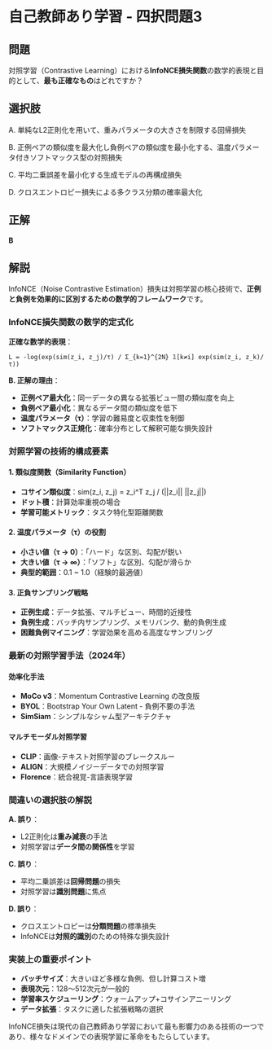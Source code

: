 # 自己教師あり学習 - 四択問題3

## 問題
対照学習（Contrastive Learning）における**InfoNCE損失関数**の数学的表現と目的として、**最も正確なもの**はどれですか？

## 選択肢
A. 単純なL2正則化を用いて、重みパラメータの大きさを制限する回帰損失

B. 正例ペアの類似度を最大化し負例ペアの類似度を最小化する、温度パラメータ付きソフトマックス型の対照損失

C. 平均二乗誤差を最小化する生成モデルの再構成損失

D. クロスエントロピー損失による多クラス分類の確率最大化

## 正解
**B**

## 解説

InfoNCE（Noise Contrastive Estimation）損失は対照学習の核心技術で、**正例と負例を効果的に区別するための数学的フレームワーク**です。

### InfoNCE損失関数の数学的定式化

**正確な数学的表現**：
```
L = -log(exp(sim(z_i, z_j)/τ) / Σ_{k=1}^{2N} 𝟙[k≠i] exp(sim(z_i, z_k)/τ))
```

**B. 正解の理由**：
- **正例ペア最大化**：同一データの異なる拡張ビュー間の類似度を向上
- **負例ペア最小化**：異なるデータ間の類似度を低下
- **温度パラメータ（τ）**：学習の難易度と収束性を制御
- **ソフトマックス正規化**：確率分布として解釈可能な損失設計

### 対照学習の技術的構成要素

#### 1. **類似度関数（Similarity Function）**
- **コサイン類似度**：sim(z_i, z_j) = z_i^T z_j / (||z_i|| ||z_j||)
- **ドット積**：計算効率重視の場合
- **学習可能メトリック**：タスク特化型距離関数

#### 2. **温度パラメータ（τ）の役割**
- **小さい値（τ → 0）**：「ハード」な区別、勾配が鋭い
- **大きい値（τ → ∞）**：「ソフト」な区別、勾配が滑らか
- **典型的範囲**：0.1 ~ 1.0（経験的最適値）

#### 3. **正負サンプリング戦略**
- **正例生成**：データ拡張、マルチビュー、時間的近接性
- **負例生成**：バッチ内サンプリング、メモリバンク、動的負例生成
- **困難負例マイニング**：学習効果を高める高度なサンプリング

### 最新の対照学習手法（2024年）

#### **効率化手法**
- **MoCo v3**：Momentum Contrastive Learning の改良版
- **BYOL**：Bootstrap Your Own Latent - 負例不要の手法
- **SimSiam**：シンプルなシャム型アーキテクチャ

#### **マルチモーダル対照学習**
- **CLIP**：画像-テキスト対照学習のブレークスルー
- **ALIGN**：大規模ノイジーデータでの対照学習
- **Florence**：統合視覚-言語表現学習

### 間違いの選択肢の解説

**A. 誤り**：
- L2正則化は**重み減衰**の手法
- 対照学習は**データ間の関係性**を学習

**C. 誤り**：
- 平均二乗誤差は**回帰問題**の損失
- 対照学習は**識別問題**に焦点

**D. 誤り**：
- クロスエントロピーは**分類問題**の標準損失
- InfoNCEは**対照的識別**のための特殊な損失設計

### 実装上の重要ポイント

- **バッチサイズ**：大きいほど多様な負例、但し計算コスト増
- **表現次元**：128〜512次元が一般的
- **学習率スケジューリング**：ウォームアップ+コサインアニーリング
- **データ拡張**：タスクに適した拡張戦略の選択

InfoNCE損失は現代の自己教師あり学習において最も影響力のある技術の一つであり、様々なドメインでの表現学習に革命をもたらしています。 